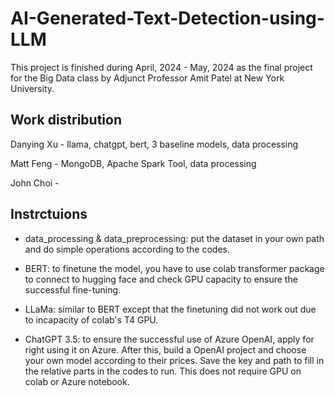 # AI-Generated-Text-Detection-using-LLM

This project is finished during April, 2024 - May, 2024 as the final project for the Big Data class by Adjunct Professor Amit Patel at New York University.

## Work distribution

Danying Xu - llama, chatgpt, bert, 3 baseline models, data processing

Matt Feng - MongoDB, Apache Spark Tool, data processing

John Choi - 

## Instrctuions

- data_processing & data_preprocessing: put the dataset in your own path and do simple operations according to the codes.

- BERT: to finetune the model, you have to use colab transformer package to connect to hugging face and check GPU capacity to ensure the successful fine-tuning.

- LLaMa: similar to BERT except that the finetuning did not work out due to incapacity of colab's T4 GPU.

- ChatGPT 3.5: to ensure the successful use of Azure OpenAI, apply for right using it on Azure. After this, build a OpenAI project and choose your own model according to their prices. Save the key and path to fill in the relative parts in the codes to run. This does not require GPU on colab or Azure notebook.

